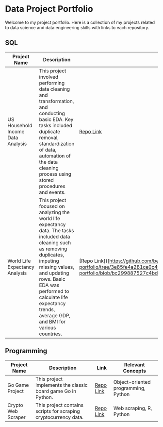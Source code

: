 # Data Project Portfolio

Welcome to my project portfolio. Here is a collection of my projects related to data science and data engineering skills with links to each repository.

## SQL

| Project Name                          | Description                                                                                                                                                                                                                                                                                                  | Link                                                                                                                           |
|---------------------------------------|--------------------------------------------------------------------------------------------------------------------------------------------------------------------------------------------------------------------------------------------------------------------------------------------------------------|--------------------------------------------------------------------------------------------------------------------------------|
| US Household Income Data Analysis     | This project involved performing data cleaning and transformation, and conducting basic EDA. Key tasks included duplicate removal, standardization of data, automation of the data cleaning process using stored procedures and events. | [Repo Link](https://github.com/benlug/sql-projects-portfolio/tree/036097d4e1741fc3bec97bf6217eb19fa1fe0b69/US%20Household%20Income%20Analysis) |
| World Life Expectancy Analysis        | This project focused on analyzing the world life expectancy data. The tasks included data cleaning such as removing duplicates, imputing missing values, and updating rows. Basic EDA was performed to calculate life expectancy trends, average GDP, and BMI for various countries. | [Repo Link]([https://github.com/benlug/sql-projects-portfolio/tree/3e85fe4a281ce0c4f152225a32cc11365b488c32/World%20Life%20Expectancy%20Analysis](https://github.com/benlug/sql-projects-portfolio/blob/bc299887527c4bda3650269ffdaf7c14800016d4/World%20Life%20Expectancy%20Analysis/world_life_expectancy_sql_data_wrangling.md) |

## Programming

| Project Name           | Description                                                             | Link                                                                                        | Relevant Concepts                        |
|------------------------|-------------------------------------------------------------------------|---------------------------------------------------------------------------------------------|------------------------------------------|
| Go Game Project        | This project implements the classic board game Go in Python.            | [Repo Link](https://github.com/benlug/project-go-game)                                      | Object-oriented programming, Python              |
| Crypto Web Scraper     | This project contains scripts for scraping cryptocurrency data.           | [Repo Link](https://github.com/benlug/crypto-web-scraper/tree/main)                         | Web scraping, R, Python            |




